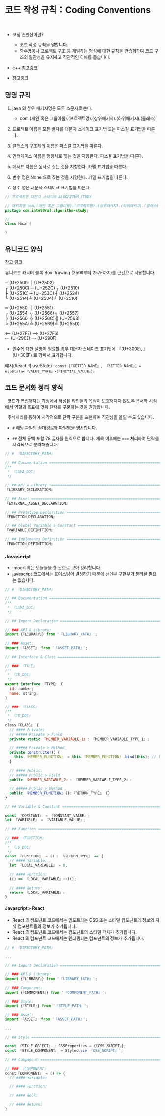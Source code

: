 # 코드 작성 규칙：Coding Conventions

</br>

- 코딩 컨벤션이란?

  - 코드 작성 규칙을 말합니다.
  - 함수명이나 프로젝트 구조 등 개발하는 형식에 대한 규칙을 관습화하여 코드 구조의 일관성을 유지하고 직관적인 이해를 돕습니다.

- c++ [참고링크](https://docs.popekim.com/ko/coding-standards/cpp)

- [참고링크](https://velog.io/@rex/%EC%BD%94%EB%93%9C-%EC%9E%91%EC%84%B1-%EA%B7%9C%EC%B9%99%EB%93%A4-Coding-Conventions)

## 명명 규칙

1. java 의 경우 패키지명은 모두 소문자로 쓴다.

   - com.(개인 혹은 그룹이름).(프로젝트명).(상위패키지).(하위패키지).(클래스)

2. 프로젝트 이름은 모든 글자를 대문자 스네이크 표기법 또는 파스칼 표기법을 따른다.
3. 클래스와 구조체의 이름은 파스칼 표기법을 따른다.
4. 인터페이스 이름은 형용사로 짓는 것을 지향한다. 파스칼 표기법을 따른다.
5. 메서드 이름은 동사로 짓는 것을 지향한다. 카멜 표기법을 따른다.
6. 변수 명은 None 으로 짓는 것을 지향한다. 카멜 표기법을 따른다.
7. 상수 명은 대문자 스네이크 표기법을 따른다.

```java
// 프로젝트명 대문자 스네이크 ALGORITHM_STUDY

// 패키지명 com.(개인 혹은 그룹이름).(프로젝트명).(상위패키지).(하위패키지).(클래스)
package com.inte99ral.algorithm-study;

//
class Main {

}
```

## 유니코드 양식

[참고 링크](https://ko.rakko.tools/tools/89/)

유니코드 캐릭터 블록 Box Drawing (2500부터 257F까지)를 근간으로 사용합니다.

─ (U+2500) │ (U+2502)<br/>
┌ (U+250C) ┬ (U+252C) ┐ (U+2510) <br/>
├ (U+251C) ┼ (U+253C) ┤ (U+2524) <br/>
└ (U+2514) ┴ (U+2534) ┘ (U+2518) <br/>

═ (U+2550) ║ (U+2551)<br/>
╔ (U+2554) ╦ (U+2566) ╗ (U+2557) <br/>
╠ (U+2560) ╬ (U+256C) ╣ (U+2563) <br/>
╚ (U+255A) ╩ (U+2569) ╝ (U+255D) <br/>

⟵ (U+27F5) ⟶ (U+27F6) <br/>
⤎ (U+290E) ⤏ (U+290F)

- 인수에 대한 설명이 필요할 경우 대문자 스네이크 표기법에 『(U+300E), 』(U+300F) 로 감싸서 표기합니다.

예시(React 의 useState) : `const [『GETTER_NAME』, 『SETTER_NAME』] = useState<『VALUE_TYPE』>(『INITIAL_VALUE』);`

## 코드 문서화 정리 양식

&nbsp; 코드가 복잡해지는 과정에서 작성된 라인들의 목적이 모호해지지 않도록 문서화 시점에서 역할과 목표에 맞춰 단락를 구분하는 것을 권장합니다.

&nbsp; 주석처리를 통하여 시각적으로 단락 구분을 표현하여 직관성을 올릴 수도 있습니다.

- `#` 해당 파일의 상대경로와 파일명을 명시합니다.

- `##` 전체 공백 포함 78 글자를 원칙으로 합니다. 제목 이후에는 `===` 처리하여 단락을 시각적으로 분리해줍니다.

```cpp
// # 『DIRECTORY_PATH』

// ## Documentation ==========================================================
/**
 * 『JAVA_DOC』
 */

// ## API & Library ==========================================================
『LIBRARY_DECLARATION』

// ## Asset ==================================================================
『EXTERNAL_ASSET_DECLARATION』

// ## Prototype Declaration ==================================================
『FUNCTION_DECLARATION』

// ## Global Variable & Constant =============================================
『VARIABLE_DEFINITION』

// ## Implements Definition ==================================================
『FUNCTION_DEFINITION』
```

### Javascript

- import 되는 모듈들을 한 곳으로 모아 정리합니다.
- javascript 코드에서는 호이스팅이 발생하기 때문에 선언부 구현부가 분리될 필요는 없습니다.

```javascript
// # 『DIRECTORY_PATH』

// ## Documentation ==========================================================
/**
 * 『JAVA_DOC』
 */

// ## Import Declaration =====================================================

// ### API & Library:
import {『LIBRARY』} from '『LIBRARY_PATH』';

// ### Asset:
import 『ASSET』 from '『ASSET_PATH』';

// ## Interface & Class ======================================================

// ### 『TYPE』
/**
 * 『JS_DOC』
 */
export interface 『TYPE』 {
  id: number;
  name: string;
}

// ### 『CLASS』
/**
 * 『JS_DOC』
 */
class『CLASS』 {
  // #### Private:
  // ##### Private > Field
  private static 『MEMBER_VARIABLE_1』: 『MEMBER_VARIABLE_TYPE_1』;

  // ##### Private > Method
  private constructor() {
    this.『MEMBER_FUNCTION』 = this.『MEMBER_FUNCTION』.bind(this); // this 바인딩
  }

  // #### Public:
  // ##### Public > Field
  public 『MEMBER_VARIABLE_2』: 『MEMBER_VARIABLE_TYPE_2』;

  // ##### Public > Method
  public 『MEMBER_FUNCTION』():『RETURN_TYPE』 {}
}

// ## Variable & Constant ====================================================

const 『CONSTANT』 = 『CONSTANT_VALUE』;
let 『VARIABLE』 = 『VARIABLE_VALUE』;

// ## Function ===============================================================

// ### 『FUNCTION』
/**
 * 『JS_DOC』
 */
const 『FUNCTION』 = () : 『RETURN_TYPE』 => {
  // #### Variable:
  let 『LOCAL_VARIABLE』 = 0;

  // #### Function:
  (() => 『LOCAL_VARIABLE』++)();

  // #### Return:
  return 『LOCAL_VARIABLE』;
}
```

#### Javascript > React

- React 의 컴포넌트 코드에서는 임포트되는 CSS 또는 스타일 컴포넌트의 정보와 자식 컴포넌트들의 정보가 추가됩니다.
- React 의 컴포넌트 코드에서는 컴포넌트의 스타일 객체가 추가됩니다.
- React 의 컴포넌트 코드에서는 렌더링되는 컴포넌트의 정보가 추가됩니다.

```javascript
// # 『DIRECTORY_PATH』

...

// ## Import Declaration =====================================================

// ### API & Library:
import {『LIBRARY』} from '『LIBRARY_PATH』';

// ### Component:
import {『COMPONENT』} from '『COMPONENT_PATH』';

// ### Style:
import {『STYLE』} from '『STYLE_PATH』';

// ### Asset:
import 『ASSET』 from '『ASSET_PATH』';

...

// ## Style ==================================================================

const 『STYLE_OBJECT』 : CSSProperties = {『CSS_SCRIPT』};
const 『STYLE_COMPONENT』 = Styled.div`『CSS_SCRIPT』`;

// ## Component ==============================================================

// ### 『COMPONENT』
const『COMPONENT』 = () => {
  // #### Variable:

  // #### Function:

  // #### Hook:

  // #### Return:
}
```
